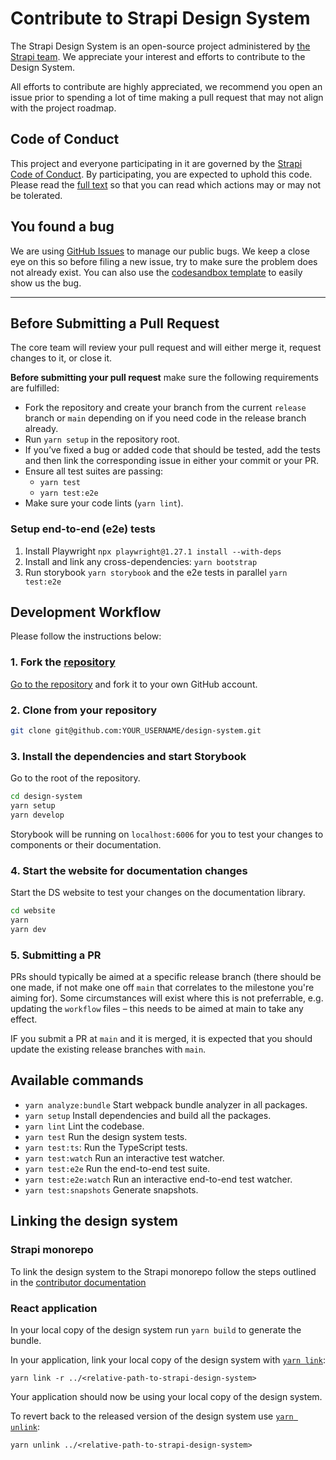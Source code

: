 # Contribute to Strapi Design System

The Strapi Design System is an open-source project administered by [the Strapi team](https://strapi.io/company). We
appreciate your interest and efforts to contribute to the Design System.

All efforts to contribute are highly appreciated, we recommend you open an issue prior to spending a lot of time making
a pull request that may not align with the project roadmap.

## Code of Conduct

This project and everyone participating in it are governed by the
[Strapi Code of Conduct](https://github.com/strapi/strapi/blob/master/CODE_OF_CONDUCT.md). By participating, you are
expected to uphold this code. Please read the
[full text](https://github.com/strapi/strapi/blob/master/CODE_OF_CONDUCT.md) so that you can read which actions may or
may not be tolerated.

## You found a bug

We are using [GitHub Issues](https://github.com/strapi/design-system/issues) to manage our public bugs. We keep a close
eye on this so before filing a new issue, try to make sure the problem does not already exist. You can also use the
[codesandbox template](https://codesandbox.io/s/strapi-design-system-r1vdp) to easily show us the bug.

---

## Before Submitting a Pull Request

The core team will review your pull request and will either merge it, request changes to it, or close it.

**Before submitting your pull request** make sure the following requirements are fulfilled:

- Fork the repository and create your branch from the current `release` branch or `main` depending on if you need code in the release branch already.
- Run `yarn setup` in the repository root.
- If you’ve fixed a bug or added code that should be tested, add the tests and then link the corresponding issue in
  either your commit or your PR.
- Ensure all test suites are passing:
  - `yarn test`
  - `yarn test:e2e`
- Make sure your code lints (`yarn lint`).

### Setup end-to-end (e2e) tests

1. Install Playwright `npx playwright@1.27.1 install --with-deps`
2. Install and link any cross-dependencies: `yarn bootstrap`
3. Run storybook `yarn storybook` and the e2e tests in parallel `yarn test:e2e`

## Development Workflow

Please follow the instructions below:

### 1. Fork the [repository](https://github.com/strapi/design-system)

[Go to the repository](https://github.com/strapi/design-system) and fork it to your own GitHub account.

### 2. Clone from your repository

```bash
git clone git@github.com:YOUR_USERNAME/design-system.git
```

### 3. Install the dependencies and start Storybook

Go to the root of the repository.

```bash
cd design-system
yarn setup
yarn develop
```

Storybook will be running on `localhost:6006` for you to test your changes to components or their documentation.

### 4. Start the website for documentation changes

Start the DS website to test your changes on the documentation library.

```bash
cd website
yarn
yarn dev
```

### 5. Submitting a PR

PRs should typically be aimed at a specific release branch (there should be one made, if not make one off `main` that correlates to the milestone you're aiming for).
Some circumstances will exist where this is not preferrable, e.g. updating the `workflow` files – this needs to be aimed at main to take any effect.

IF you submit a PR at `main` and it is merged, it is expected that you should update the existing release branches with `main`.

## Available commands

- `yarn analyze:bundle` Start webpack bundle analyzer in all packages.
- `yarn setup` Install dependencies and build all the packages.
- `yarn lint` Lint the codebase.
- `yarn test` Run the design system tests.
- `yarn test:ts`: Run the TypeScript tests.
- `yarn test:watch` Run an interactive test watcher.
- `yarn test:e2e` Run the end-to-end test suite.
- `yarn test:e2e:watch` Run an interactive end-to-end test watcher.
- `yarn test:snapshots` Generate snapshots.

## Linking the design system

### Strapi monorepo

To link the design system to the Strapi monorepo follow the steps outlined in the [contributor documentation](https://contributor.strapi.io/core/admin/link-strapi-design-system)

### React application

In your local copy of the design system run `yarn build` to generate the bundle.

In your application, link your local copy of the design system with [`yarn link`](https://yarnpkg.com/cli/link#gatsby-focus-wrapper):
 
```
yarn link -r ../<relative-path-to-strapi-design-system>
```

Your application should now be using your local copy of the design system.

To revert back to the released version of the design system use [`yarn unlink`](https://yarnpkg.com/cli/unlink#usage):

```
yarn unlink ../<relative-path-to-strapi-design-system>
```
